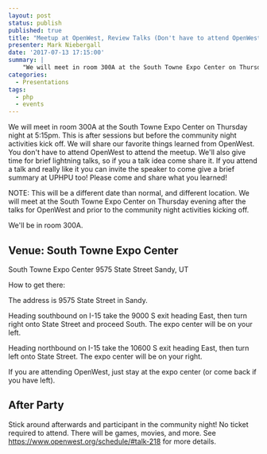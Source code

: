 ```yaml
---
layout: post
status: publish
published: true
title: "Meetup at OpenWest, Review Talks (Don't have to attend OpenWest to join us)"
presenter: Mark Niebergall
date: '2017-07-13 17:15:00'
summary: |
    "We will meet in room 300A at the South Towne Expo Center on Thursday night at 5:15pm. This is after sessions but before the community night activities kick off. We will share our favorite things learned from OpenWest. You don't have to attend OpenWest to attend the meetup. We'll also give time for brief lightning talks, so if you a talk idea come share it. If you attend a talk and really like it you can invite the speaker to come give a brief summary at UPHPU too! Please come and share what you learned!"
categories:
  - Presentations
tags:
  - php
  - events
---
```


We will meet in room 300A at the South Towne Expo Center on Thursday night at 5:15pm. This is after sessions but before the community night activities kick off. We will share our favorite things learned from OpenWest. You don't have to attend OpenWest to attend the meetup. We'll also give time for brief lightning talks, so if you a talk idea come share it. If you attend a talk and really like it you can invite the speaker to come give a brief summary at UPHPU too! Please come and share what you learned!

NOTE: This will be a different date than normal, and different location. We will meet at the South Towne Expo Center on Thursday evening after the talks for OpenWest and prior to the community night activities kicking off.

We'll be in room 300A.

## Venue: South Towne Expo Center

South Towne Expo Center 
9575 State Street 
Sandy, UT

How to get there:

The address is 9575 State Street in Sandy.

Heading southbound on I-15 take the 9000 S exit heading East, then turn right onto State Street and proceed South. The expo center will be on your left.

Heading northbound on I-15 take the 10600 S exit heading East, then turn left onto State Street. The expo center will be on your right.

If you are attending OpenWest, just stay at the expo center (or come back if you have left).

## After Party

Stick around afterwards and participant in the community night! No ticket required to attend. There will be games, movies, and more. See https://www.openwest.org/schedule/#talk-218 for more details.